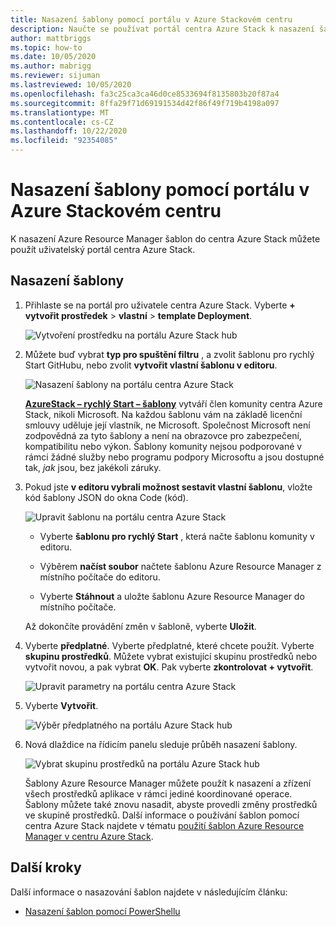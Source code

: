 ```yaml
---
title: Nasazení šablony pomocí portálu v Azure Stackovém centru
description: Naučte se používat portál centra Azure Stack k nasazení šablony.
author: mattbriggs
ms.topic: how-to
ms.date: 10/05/2020
ms.author: mabrigg
ms.reviewer: sijuman
ms.lastreviewed: 10/05/2020
ms.openlocfilehash: fa3c25ca3ca46d0ce8533694f8135803b20f87a4
ms.sourcegitcommit: 8ffa29f71d69191534d42f86f49f719b4198a097
ms.translationtype: MT
ms.contentlocale: cs-CZ
ms.lasthandoff: 10/22/2020
ms.locfileid: "92354085"
---
```

# <a name="deploy-a-template-using-the-portal-in-azure-stack-hub"></a>Nasazení šablony pomocí portálu v Azure Stackovém centru

K nasazení Azure Resource Manager šablon do centra Azure Stack můžete použít uživatelský portál centra Azure Stack.

## <a name="to-deploy-a-template"></a>Nasazení šablony

1. Přihlaste se na portál pro uživatele centra Azure Stack. Vyberte **+ vytvořit prostředek**  >  **vlastní**  >  **template Deployment**.

   ![Vytvoření prostředku na portálu Azure Stack hub](media/azure-stack-deploy-template-portal/template-deploy1a.png)

2. Můžete buď vybrat **typ pro spuštění filtru** , a zvolit šablonu pro rychlý Start GitHubu, nebo zvolit **vytvořit vlastní šablonu v editoru**.

   ![Nasazení šablony na portálu centra Azure Stack](media/azure-stack-deploy-template-portal/template-deploy2a.png)

    [**AzureStack – rychlý Start – šablony**](https://github.com/Azure/AzureStack-QuickStart-Templates) vytváří člen komunity centra Azure Stack, nikoli Microsoft. Na každou šablonu vám na základě licenční smlouvy uděluje její vlastník, ne Microsoft. Společnost Microsoft není zodpovědná za tyto šablony a není na obrazovce pro zabezpečení, kompatibilitu nebo výkon. Šablony komunity nejsou podporované v rámci žádné služby nebo programu podpory Microsoftu a jsou dostupné tak, *jak* jsou, bez jakékoli záruky.

3. Pokud jste **v editoru vybrali možnost sestavit vlastní šablonu**, vložte kód šablony JSON do okna Code (kód).

   ![Upravit šablonu na portálu centra Azure Stack](media/azure-stack-deploy-template-portal/template-deploy3a.png)

    - Vyberte **šablonu pro rychlý Start** , která načte šablonu komunity v editoru.

    - Výběrem **načíst soubor** načtete šablonu Azure Resource Manager z místního počítače do editoru.

    - Vyberte **Stáhnout** a uložte šablonu Azure Resource Manager do místního počítače.

    Až dokončíte provádění změn v šabloně, vyberte **Uložit**.

4. Vyberte **předplatné**. Vyberte předplatné, které chcete použít. Vyberte **skupinu prostředků**. Můžete vybrat existující skupinu prostředků nebo vytvořit novou, a pak vybrat **OK**. Pak vyberte **zkontrolovat + vytvořit**.

   ![Upravit parametry na portálu centra Azure Stack](media/azure-stack-deploy-template-portal/template-deploy4a.png)

5. Vyberte **Vytvořit**.

   ![Výběr předplatného na portálu Azure Stack hub](media/azure-stack-deploy-template-portal/template-deploy5a.png)

6. Nová dlaždice na řídicím panelu sleduje průběh nasazení šablony.

   ![Vybrat skupinu prostředků na portálu Azure Stack hub](media/azure-stack-deploy-template-portal/template-deploy6a.png)

   Šablony Azure Resource Manager můžete použít k nasazení a zřízení všech prostředků aplikace v rámci jediné koordinované operace. Šablony můžete také znovu nasadit, abyste provedli změny prostředků ve skupině prostředků. Další informace o používání šablon pomocí centra Azure Stack najdete v tématu [použití šablon Azure Resource Manager v centru Azure Stack](azure-stack-arm-templates.md).

## <a name="next-steps"></a>Další kroky

Další informace o nasazování šablon najdete v následujícím článku:

- [Nasazení šablon pomocí PowerShellu](azure-stack-deploy-template-powershell.md)
